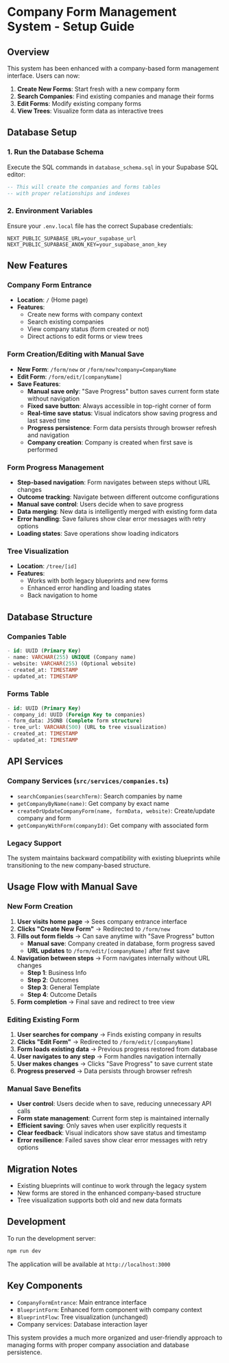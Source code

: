 # Company Form Management System - Setup Guide

## Overview

This system has been enhanced with a company-based form management interface. Users can now:

1. **Create New Forms**: Start fresh with a new company form
2. **Search Companies**: Find existing companies and manage their forms
3. **Edit Forms**: Modify existing company forms
4. **View Trees**: Visualize form data as interactive trees

## Database Setup

### 1. Run the Database Schema

Execute the SQL commands in `database_schema.sql` in your Supabase SQL editor:

```sql
-- This will create the companies and forms tables
-- with proper relationships and indexes
```

### 2. Environment Variables

Ensure your `.env.local` file has the correct Supabase credentials:

```env
NEXT_PUBLIC_SUPABASE_URL=your_supabase_url
NEXT_PUBLIC_SUPABASE_ANON_KEY=your_supabase_anon_key
```

## New Features

### Company Form Entrance

- **Location**: `/` (Home page)
- **Features**:
  - Create new forms with company context
  - Search existing companies
  - View company status (form created or not)
  - Direct actions to edit forms or view trees

### Form Creation/Editing with Manual Save

- **New Form**: `/form/new` or `/form/new?company=CompanyName`
- **Edit Form**: `/form/edit/[companyName]`
- **Save Features**:
  - **Manual save only**: "Save Progress" button saves current form state without navigation
  - **Fixed save button**: Always accessible in top-right corner of form
  - **Real-time save status**: Visual indicators show saving progress and last saved time
  - **Progress persistence**: Form data persists through browser refresh and navigation
  - **Company creation**: Company is created when first save is performed

### Form Progress Management

- **Step-based navigation**: Form navigates between steps without URL changes
- **Outcome tracking**: Navigate between different outcome configurations
- **Manual save control**: Users decide when to save progress
- **Data merging**: New data is intelligently merged with existing form data
- **Error handling**: Save failures show clear error messages with retry options
- **Loading states**: Save operations show loading indicators

### Tree Visualization

- **Location**: `/tree/[id]`
- **Features**:
  - Works with both legacy blueprints and new forms
  - Enhanced error handling and loading states
  - Back navigation to home

## Database Structure

### Companies Table

```sql
- id: UUID (Primary Key)
- name: VARCHAR(255) UNIQUE (Company name)
- website: VARCHAR(255) (Optional website)
- created_at: TIMESTAMP
- updated_at: TIMESTAMP
```

### Forms Table

```sql
- id: UUID (Primary Key)
- company_id: UUID (Foreign Key to companies)
- form_data: JSONB (Complete form structure)
- tree_url: VARCHAR(500) (URL to tree visualization)
- created_at: TIMESTAMP
- updated_at: TIMESTAMP
```

## API Services

### Company Services (`src/services/companies.ts`)

- `searchCompanies(searchTerm)`: Search companies by name
- `getCompanyByName(name)`: Get company by exact name
- `createOrUpdateCompanyForm(name, formData, website)`: Create/update company and form
- `getCompanyWithForm(companyId)`: Get company with associated form

### Legacy Support

The system maintains backward compatibility with existing blueprints while transitioning to the new company-based structure.

## Usage Flow with Manual Save

### New Form Creation

1. **User visits home page** → Sees company entrance interface
2. **Clicks "Create New Form"** → Redirected to `/form/new`
3. **Fills out form fields** → Can save anytime with "Save Progress" button
   - **Manual save**: Company created in database, form progress saved
   - **URL updates** to `/form/edit/[companyName]` after first save
4. **Navigation between steps** → Form navigates internally without URL changes
   - **Step 1**: Business Info
   - **Step 2**: Outcomes
   - **Step 3**: General Template
   - **Step 4**: Outcome Details
5. **Form completion** → Final save and redirect to tree view

### Editing Existing Form

1. **User searches for company** → Finds existing company in results
2. **Clicks "Edit Form"** → Redirected to `/form/edit/[companyName]`
3. **Form loads existing data** → Previous progress restored from database
4. **User navigates to any step** → Form handles navigation internally
5. **User makes changes** → Clicks "Save Progress" to save current state
6. **Progress preserved** → Data persists through browser refresh

### Manual Save Benefits

- **User control**: Users decide when to save, reducing unnecessary API calls
- **Form state management**: Current form step is maintained internally
- **Efficient saving**: Only saves when user explicitly requests it
- **Clear feedback**: Visual indicators show save status and timestamp
- **Error resilience**: Failed saves show clear error messages with retry options

## Migration Notes

- Existing blueprints will continue to work through the legacy system
- New forms are stored in the enhanced company-based structure
- Tree visualization supports both old and new data formats

## Development

To run the development server:

```bash
npm run dev
```

The application will be available at `http://localhost:3000`

## Key Components

- `CompanyFormEntrance`: Main entrance interface
- `BlueprintForm`: Enhanced form component with company context
- `BlueprintFlow`: Tree visualization (unchanged)
- Company services: Database interaction layer

This system provides a much more organized and user-friendly approach to managing forms with proper company association and database persistence.

